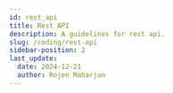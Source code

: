 ```yaml
---
id: rest_api
title: Rest API
description: A guidelines for rest api.
slug: /coding/rest-api
sidebar-position: 2
last_update:
  date: 2024-12-21
  author: Rojen Maharjan
---
```

